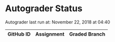 # Autograder Status
Autograder last run at: November 22, 2018 at 04:40

| GitHub ID | Assignment | Graded Branch |
|-----------|------------|---------------|
